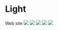 # Light
Web site
![](https://i.ibb.co/f9JZjx0/11111.png)
![](https://i.ibb.co/y8kjjTT/11111.png)
![](https://i.ibb.co/1nL5Dv5/11111.png)
![](https://i.ibb.co/86fQwh4/11111.png)
![](https://i.ibb.co/Vpmp2vN/11111.png)
